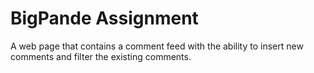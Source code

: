 # BigPande Assignment

A web page that contains a comment feed with the ability to insert new comments and filter the existing comments.


